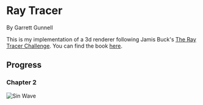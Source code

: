 # Ray Tracer
By Garrett Gunnell  
  
This is my implementation of a 3d renderer following Jamis Buck's <u>The 
Ray Tracer Challenge</u>. You can find the book 
[here](https://pragprog.com/book/jbtracer/the-ray-tracer-challenge).  
  
## Progress

### Chapter 2
![Sin Wave](https://puu.sh/EWh8L.png)
